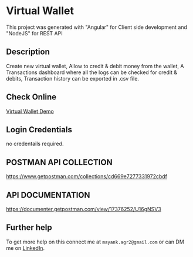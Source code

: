 # Virtual Wallet

This project was generated with "Angular" for Client side development and "NodeJS" for REST API

## Description
Create new virtual wallet, 
Allow to credit & debit money from the wallet,
A Transactions dashboard where all the logs can be checked for credit & debits,
Transaction history can be exported in .csv file.

## Check Online 
[Virtual Wallet Demo](http://mayankagrawal.co.in/git_publish/wallet_demo/)

## Login Credentials

no credentails required.

## POSTMAN API COLLECTION
https://www.getpostman.com/collections/cd669e7277331972cbdf

## API DOCUMENTATION
https://documenter.getpostman.com/view/17376252/U16gNSV3

## Further help

To get more help on this connect me at `mayank.agr2@gmail.com` or can DM me on [LinkedIn](https://www.linkedin.com/in/mayank-agrawal-59192940/).
